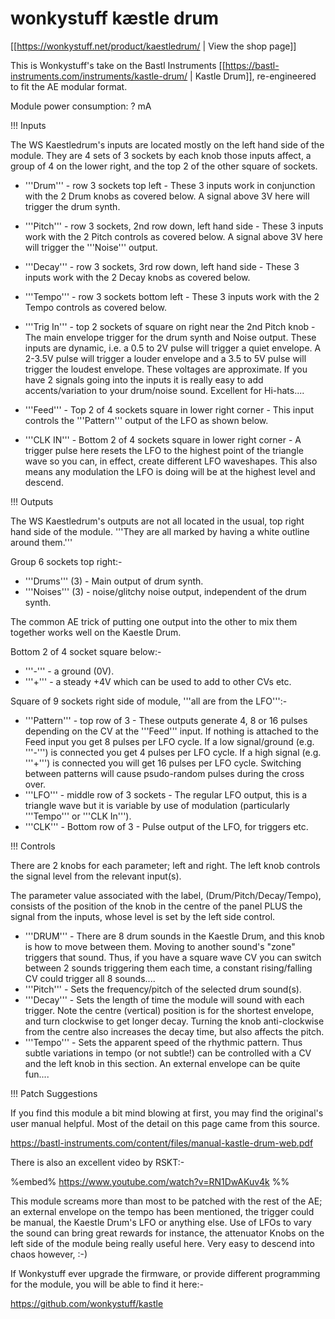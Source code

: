 # wonkystuff kæstle drum

[[https://wonkystuff.net/product/kaestledrum/ | View the shop page]]   

This is Wonkystuff's take on the Bastl Instruments  [[https://bastl-instruments.com/instruments/kastle-drum/ | Kastle Drum]], re-engineered to fit the AE modular format. 


Module power consumption: ? mA

!!! Inputs

The WS Kaestledrum's inputs are located mostly on the left hand side of the module. They are 4 sets of 3 sockets by each knob those inputs affect,  a group of 4 on the lower right, and the top 2 of the other square of sockets. 

* '''Drum''' - row 3 sockets top left - These 3 inputs work in conjunction with the 2 Drum knobs as covered below. A signal above 3V here will trigger the drum synth. 
* '''Pitch''' - row 3 sockets, 2nd row down, left hand side - These 3 inputs work with the 2 Pitch controls as covered below. A signal above 3V here will trigger the '''Noise''' output. 
* '''Decay''' - row 3 sockets, 3rd row down, left hand side - These 3 inputs work with the 2 Decay knobs as covered below.
* '''Tempo''' - row 3 sockets bottom left - These 3 inputs work with the 2 Tempo controls as covered below.

* '''Trig In'''  -  top 2 sockets of square on right near the 2nd Pitch knob - The main envelope trigger for the drum synth and Noise output. These inputs are dynamic, i.e. a 0.5 to 2V pulse will trigger a quiet envelope. A 2-3.5V pulse will trigger a louder envelope and a 3.5 to 5V pulse will trigger the loudest envelope. These voltages are approximate. If you have 2 signals going into the inputs it is really easy to add accents/variation to your drum/noise sound. Excellent for Hi-hats....

* '''Feed''' - Top 2 of 4 sockets square in lower right corner - This input controls the '''Pattern''' output of the LFO as shown below.
* '''CLK IN'''  - Bottom 2 of 4 sockets square in lower right corner - A trigger pulse here resets the LFO to the highest point of the triangle wave so you can, in effect, create different LFO waveshapes. This also means any modulation the LFO is doing will be at the highest level and descend. 

!!! Outputs

The WS Kaestledrum's outputs are not all located in the usual, top right hand side of the module. '''They are all marked by having a white outline around them.'''

Group 6 sockets top right:-

* '''Drums''' (3) - Main output of drum synth.
* '''Noises''' (3) - noise/glitchy noise output, independent of the drum synth.

The common AE trick of putting one output into the other to mix them together works well on the Kaestle Drum.

Bottom 2 of 4 socket square below:-

* '''-''' - a ground (0V).
* '''+''' - a steady +4V which can be used to add to other CVs etc.  

Square of 9 sockets right side of module, '''all are from the LFO''':-

* '''Pattern''' - top row of 3 - These outputs generate 4, 8 or 16 pulses depending on the CV at the '''Feed''' input. If nothing is attached to the Feed input you get 8 pulses per LFO cycle. If a low signal/ground (e.g. '''-''') is connected you get 4 pulses per LFO cycle. If a high signal (e.g. '''+''') is connected you will get 16 pulses per LFO cycle. Switching between patterns will cause psudo-random pulses during the cross over. 
* '''LFO''' - middle row of 3 sockets - The regular LFO output, this is a triangle wave but it is variable by use of modulation (particularly '''Tempo''' or '''CLK In'''). 
* '''CLK''' - Bottom row of 3 - Pulse output of the LFO, for triggers etc.

!!! Controls

There are 2 knobs for each parameter; left and right.  The left knob controls the signal level from the relevant input(s).

The parameter value associated with the label, (Drum/Pitch/Decay/Tempo), consists of the position of the knob in the centre of the panel PLUS the signal from the inputs, whose level is set by the left side control.

* '''DRUM''' -  There are 8 drum sounds in the Kaestle Drum, and this knob is how to move between them. Moving to another sound's "zone" triggers that sound. Thus, if you have a square wave CV you can switch between 2 sounds triggering them each time, a constant rising/falling CV could trigger all 8 sounds....
* '''Pitch''' -  Sets the frequency/pitch of the selected drum sound(s).
* '''Decay''' - Sets the length of time the module will sound with each trigger. Note the centre (vertical) position is for the shortest envelope, and turn clockwise to get longer decay. Turning the knob anti-clockwise from the centre  also increases the decay time, but also affects the pitch.
* '''Tempo''' - Sets the apparent speed of the rhythmic pattern. Thus subtle variations in tempo (or not subtle!) can be controlled with a CV and the left knob in this section. An external envelope can be quite fun....

!!! Patch Suggestions

If you find this module a bit mind blowing at first, you may find the original's user manual helpful. Most of the detail on this page came from this source. 

https://bastl-instruments.com/content/files/manual-kastle-drum-web.pdf

There is also an excellent video by RSKT:-

%embed% https://www.youtube.com/watch?v=RN1DwAKuv4k %%

This module screams more than most to be patched with the rest of the AE; an external envelope on the tempo has been mentioned, the trigger could be manual, the Kaestle Drum's LFO or anything else. Use of LFOs to vary the sound can bring great rewards for instance, the attenuator Knobs on the left side of the module being really useful here. Very easy to descend into chaos however, :-)

If Wonkystuff ever upgrade the firmware, or provide different programming for the module, you will be able to find it here:-

https://github.com/wonkystuff/kastle
